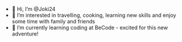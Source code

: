 - 👋 Hi, I’m @Joki24
- 👀 I’m interested in travelling, cooking, learning new skills and enjoy some time with family and friends
- 🌱 I’m currently learning coding at BeCode - excited for this new adventure!
  <!---
- 💞️ I’m looking to collaborate on ...
- 📫 How to reach me ...
- 😄 Pronouns: ...
- ⚡ Fun fact: ...


Joki24/Joki24 is a ✨ special ✨ repository because its `README.md` (this file) appears on your GitHub profile.
You can click the Preview link to take a look at your changes.
--->
